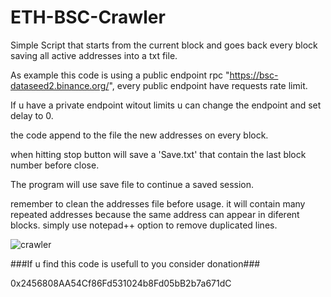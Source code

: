 # ETH-BSC-Crawler

Simple Script that starts from the current block and goes back every block saving all active addresses into a txt file. 

As example this code is using a public endpoint rpc "https://bsc-dataseed2.binance.org/", every public endpoint have requests rate limit.

If u have a private endpoint witout limits u can change the endpoint and set delay to 0.

the code append to the file the new addresses on every block.

when hitting stop button will save a 'Save.txt' that contain the last block number before close.

The program will use save file to continue a saved session.

remember to clean the addresses file before usage. it will contain many repeated addresses because the same address can appear in diferent blocks. simply use notepad++ option to remove duplicated lines.

![crawler](https://github.com/sayajinpt/ETH-BSC-Crawler/assets/61246703/476512a2-43cc-4173-9ab1-301cef15b280)

###If u find this code is usefull to you consider donation###

0x2456808AA54Cf86Fd531024b8Fd05bB2b7a671dC
